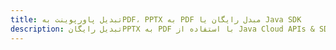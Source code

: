 ---title: تبدیل پاورپوینت بهPDF، PPTX به PDF مبدل رایگان یا Java SDKdescription: تبدیل رایگانPPTX به PDF با استفاده از Java Cloud APIs & SDK. همچنین اسناد Microsoft PowerPoint را در Cloud ایجاد، ویرایش و رندر کنید.---